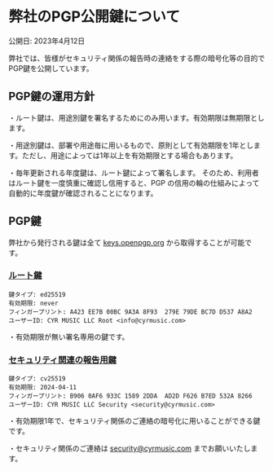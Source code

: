 # 弊社のPGP公開鍵について
公開日: 2023年4月12日


弊社では、皆様がセキュリティ関係の報告時の連絡をする際の暗号化等の目的でPGP鍵を公開しています。


## PGP鍵の運用方針
・ルート鍵は、用途別鍵を署名するためにのみ用います。有効期限は無期限とします。

・用途別鍵は、部署や用途毎に用いるもので、原則として有効期限を1年とします。ただし、用途によっては1年以上を有効期限とする場合もあります。

・毎年更新される年度鍵は、ルート鍵によって署名します。 そのため、利用者はルート鍵を一度慎重に確認し信用すると、PGP の信用の輪の仕組みによって自動的に年度鍵が確認されることになります。

## PGP鍵
弊社から発行される鍵は全て [keys.openpgp.org](keys.openpgp.org) から取得することが可能です。
### [ルート鍵](https://keys.cyrmusic.net/root.asc)
```
鍵タイプ: ed25519 
有効期限: never
フィンガープリント: A423 EE7B 00BC 9A3A 8F93  279E 79DE BC7D D537 A8A2
ユーザーID: CYR MUSIC LLC Root <info@cyrmusic.com>
```
・有効期限が無い署名専用の鍵です。

### [セキュリティ関連の報告用鍵](https://keys.cyrmusic.net/security.asc)
```
鍵タイプ: cv25519 
有効期限: 2024-04-11
フィンガープリント: B906 0AF6 933C 1589 2DDA  AD2D F626 B7ED 532A 8266
ユーザーID: CYR MUSIC LLC Security <security@cyrmusic.com>
```
・有効期限1年で、セキュリティ関係のご連絡の暗号化に用いることができる鍵です。

・セキュリティ関係のご連絡は security@cyrmusic.com までお願いいたします。
